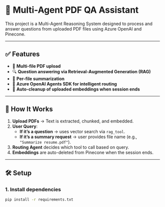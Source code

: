 # 🧠 Multi-Agent PDF QA Assistant

This project is a Multi-Agent Reasoning System designed to process and answer questions from uploaded PDF files using Azure OpenAI and Pinecone.

---

## ✅ Features

- 📎 **Multi-file PDF upload**
- 🔍 **Question answering via Retrieval-Augmented Generation (RAG)**
- 📝 **Per-file summarization**
- 🧠 **Azure OpenAI Agents SDK for intelligent routing**
- 🧹 **Auto-cleanup of uploaded embeddings when session ends**

---

## 🚀 How It Works

1. **Upload PDFs** → Text is extracted, chunked, and embedded.
2. **User Query**:
   - **If it’s a question** → uses vector search via `rag_tool`.
   - **If it’s a summary request** → user provides file name (e.g., `"Summarize resume.pdf"`).
3. **Routing Agent** decides which tool to call based on query.
4. **Embeddings** are auto-deleted from Pinecone when the session ends.

---

## 🛠 Setup

### 1. Install dependencies

```bash
pip install -r requirements.txt
